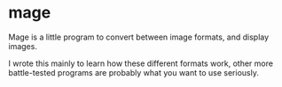 # mage

Mage is a little program to convert between image formats, and display images.

I wrote this mainly to learn how these different formats work, other more battle-tested
programs are probably what you want to use seriously.
